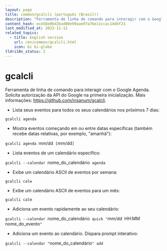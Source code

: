 ```yaml
---
layout: page
title: common/gcalcli (português (Brasil))
description: "Ferramenta de linha de comando para interagir com o Google Agenda."
content_hash: ece58e06d2bad00e99aae97a7be11ccac14dbf23
last_modified_at: 2023-11-12
related_topics:
  - title: English version
    url: /en/common/gcalcli.html
    icon: bi bi-globe
tldri18n_status: 2
---
```

# gcalcli

Ferramenta de linha de comando para interagir com o Google Agenda.
Solicita autorização da API do Google na primeira inicialização.
Mais informações: <https://github.com/insanum/gcalcli>.

- Lista seus eventos para todos os seus calendários nos próximos 7 dias:

`gcalcli agenda`

- Mostra eventos começando em ou entre datas específicas (também recebe datas relativas, por exemplo, "amanhã"):

`gcalcli agenda `<span class="tldr-var badge badge-pill bg-dark-lm bg-white-dm text-white-lm text-dark-dm font-weight-bold">mm/dd</span>` [`<span class="tldr-var badge badge-pill bg-dark-lm bg-white-dm text-white-lm text-dark-dm font-weight-bold">mm/dd</span>`]`

- Lista eventos de um calendário específico:

`gcalcli --calendar `<span class="tldr-var badge badge-pill bg-dark-lm bg-white-dm text-white-lm text-dark-dm font-weight-bold">nome_do_calendário</span>` agenda`

- Exibe um calendário ASCII de eventos por semana:

`gcalcli calw`

- Exibe um calendário ASCII de eventos para um mês:

`gcalcli calm`

- Adiciona um evento rapidamente ao seu calendário:

`gcalcli --calendar `<span class="tldr-var badge badge-pill bg-dark-lm bg-white-dm text-white-lm text-dark-dm font-weight-bold">nome_do_calendário</span>` quick "`<span class="tldr-var badge badge-pill bg-dark-lm bg-white-dm text-white-lm text-dark-dm font-weight-bold">mm/dd</span>` `<span class="tldr-var badge badge-pill bg-dark-lm bg-white-dm text-white-lm text-dark-dm font-weight-bold">HH:MM</span>` `<span class="tldr-var badge badge-pill bg-dark-lm bg-white-dm text-white-lm text-dark-dm font-weight-bold">nome_do_evento</span>`"`

- Adiciona um evento ao calendário. Dispara prompt interativo:

`gcalcli --calendar "`<span class="tldr-var badge badge-pill bg-dark-lm bg-white-dm text-white-lm text-dark-dm font-weight-bold">nome_do_calendário</span>`" add`
